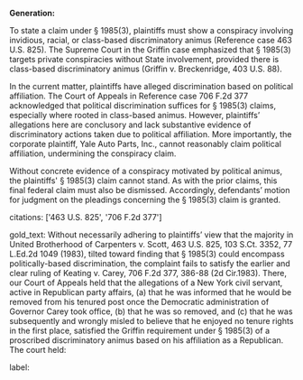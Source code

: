 **Generation:**

To state a claim under § 1985(3), plaintiffs must show a conspiracy involving invidious, racial, or class-based discriminatory animus (Reference case 463 U.S. 825). The Supreme Court in the Griffin case emphasized that § 1985(3) targets private conspiracies without State involvement, provided there is class-based discriminatory animus (Griffin v. Breckenridge, 403 U.S. 88).

In the current matter, plaintiffs have alleged discrimination based on political affiliation. The Court of Appeals in Reference case 706 F.2d 377 acknowledged that political discrimination suffices for § 1985(3) claims, especially where rooted in class-based animus. However, plaintiffs’ allegations here are conclusory and lack substantive evidence of discriminatory actions taken due to political affiliation. More importantly, the corporate plaintiff, Yale Auto Parts, Inc., cannot reasonably claim political affiliation, undermining the conspiracy claim.

Without concrete evidence of a conspiracy motivated by political animus, the plaintiffs' § 1985(3) claim cannot stand. As with the prior claims, this final federal claim must also be dismissed. Accordingly, defendants’ motion for judgment on the pleadings concerning the § 1985(3) claim is granted.

citations: ['463 U.S. 825', '706 F.2d 377']

gold_text: Without necessarily adhering to plaintiffs’ view that the majority in United Brotherhood of Carpenters v. Scott, 463 U.S. 825, 103 S.Ct. 3352, 77 L.Ed.2d 1049 (1983), tilted toward finding that § 1985(3) could encompass politically-based discrimination, the complaint fails to satisfy the earlier and clear ruling of Keating v. Carey, 706 F.2d 377, 386-88 (2d Cir.1983). There, our Court of Appeals held that the allegations of a New York civil servant, active in Republican party affairs, (a) that he was informed that he would be removed from his tenured post once the Democratic administration of Governor Carey took office, (b) that he was so removed, and (c) that he was subsequently and wrongly misled to believe that he enjoyed no tenure rights in the first place, satisfied the Griffin requirement under § 1985(3) of a proscribed discriminatory animus based on his affiliation as a Republican. The court held:

label: 
